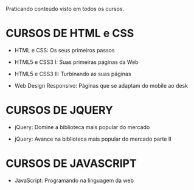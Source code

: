  Praticando conteúdo visto em todos os cursos.
 
# CURSOS DE HTML e CSS
 
 * HTML e CSS: Os seus primeiros passos

 * HTML5 e CSS3 I: Suas primeiras páginas da Web

 * HTML5 e CSS3 II: Turbinando as suas páginas 
 
 * Web Design Responsivo: Páginas que se adaptam do mobile ao desk 
 
# CURSOS DE JQUERY

 * jQuery: Domine a biblioteca mais popular do mercado

 * jQuery: Avance na biblioteca mais popular do mercado parte II

 # CURSOS DE JAVASCRIPT

 * JavaScript: Programando na linguagem da web